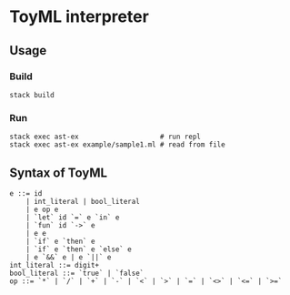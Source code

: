 # ToyML interpreter

## Usage
### Build
```
stack build
```

### Run
```
stack exec ast-ex                    # run repl
stack exec ast-ex example/sample1.ml # read from file
```

## Syntax of ToyML
```
e ::= id
    | int_literal | bool_literal
    | e op e
    | `let` id `=` e `in` e
    | `fun` id `->` e
    | e e
    | `if` e `then` e 
    | `if` e `then` e `else` e
    | e `&&` e | e `||` e
int_literal ::= digit+
bool_literal ::= `true` | `false`
op ::= `*` | `/` | `+` | `-` | `<` | `>` | `=` | `<>` | `<=` | `>=`  
```
